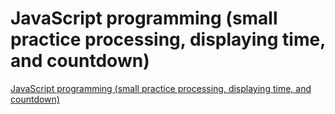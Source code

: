 # JavaScript programming (small practice processing, displaying time, and countdown)
[JavaScript programming (small practice processing, displaying time, and countdown)](https://aiwithcloud.com/2022/09/15/javascript_programming_small_practice_processing_displaying_time_and_countdown/)